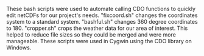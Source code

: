 These bash scripts were used to automate calling CDO functions to quickly
edit netCDFs for our project's needs.  "fixcoord.sh" changes the coordinates
system to a standard system. "bashful.sh" changes 360 degree coordinates to
180. "cropper.sh" crops the weather data for our area of interest.  This helped
to reduce file sizes so they could be merged and were more manageable. These 
scripts were used in Cygwin using the CDO library on Windows.